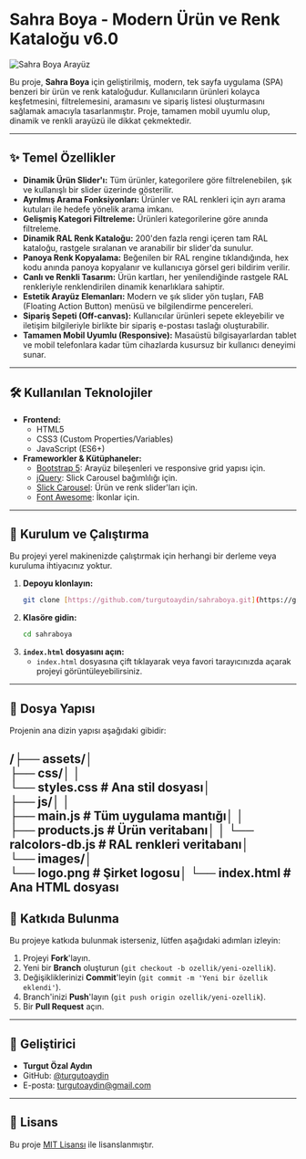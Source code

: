 # Sahra Boya - Modern Ürün ve Renk Kataloğu v6.0

![Sahra Boya Arayüz](https://placehold.co/1200x600/0052cc/ffffff?text=Sahra+Boya+Katalog+Ekran+G%C3%B6r%C3%BCnt%C3%BCs%C3%BC)

Bu proje, **Sahra Boya** için geliştirilmiş, modern, tek sayfa uygulama (SPA) benzeri bir ürün ve renk kataloğudur. Kullanıcıların ürünleri kolayca keşfetmesini, filtrelemesini, aramasını ve sipariş listesi oluşturmasını sağlamak amacıyla tasarlanmıştır. Proje, tamamen mobil uyumlu olup, dinamik ve renkli arayüzü ile dikkat çekmektedir.

---

## ✨ Temel Özellikler

- **Dinamik Ürün Slider'ı:** Tüm ürünler, kategorilere göre filtrelenebilen, şık ve kullanışlı bir slider üzerinde gösterilir.
- **Ayrılmış Arama Fonksiyonları:** Ürünler ve RAL renkleri için ayrı arama kutuları ile hedefe yönelik arama imkanı.
- **Gelişmiş Kategori Filtreleme:** Ürünleri kategorilerine göre anında filtreleme.
- **Dinamik RAL Renk Kataloğu:** 200'den fazla rengi içeren tam RAL kataloğu, rastgele sıralanan ve aranabilir bir slider'da sunulur.
- **Panoya Renk Kopyalama:** Beğenilen bir RAL rengine tıklandığında, hex kodu anında panoya kopyalanır ve kullanıcıya görsel geri bildirim verilir.
- **Canlı ve Renkli Tasarım:** Ürün kartları, her yenilendiğinde rastgele RAL renkleriyle renklendirilen dinamik kenarlıklara sahiptir.
- **Estetik Arayüz Elemanları:** Modern ve şık slider yön tuşları, FAB (Floating Action Button) menüsü ve bilgilendirme pencereleri.
- **Sipariş Sepeti (Off-canvas):** Kullanıcılar ürünleri sepete ekleyebilir ve iletişim bilgileriyle birlikte bir sipariş e-postası taslağı oluşturabilir.
- **Tamamen Mobil Uyumlu (Responsive):** Masaüstü bilgisayarlardan tablet ve mobil telefonlara kadar tüm cihazlarda kusursuz bir kullanıcı deneyimi sunar.

---

## 🛠️ Kullanılan Teknolojiler

- **Frontend:**
  - HTML5
  - CSS3 (Custom Properties/Variables)
  - JavaScript (ES6+)
- **Frameworkler & Kütüphaneler:**
  - [Bootstrap 5](https://getbootstrap.com/): Arayüz bileşenleri ve responsive grid yapısı için.
  - [jQuery](https://jquery.com/): Slick Carousel bağımlılığı için.
  - [Slick Carousel](https://kenwheeler.github.io/slick/): Ürün ve renk slider'ları için.
  - [Font Awesome](https://fontawesome.com/): İkonlar için.

---

## 🚀 Kurulum ve Çalıştırma

Bu projeyi yerel makinenizde çalıştırmak için herhangi bir derleme veya kuruluma ihtiyacınız yoktur.

1.  **Depoyu klonlayın:**
    ```bash
    git clone [https://github.com/turgutoaydin/sahraboya.git](https://github.com/turgutoaydin/sahraboya.git)
    ```
2.  **Klasöre gidin:**
    ```bash
    cd sahraboya
    ```
3.  **`index.html` dosyasını açın:**
    - `index.html` dosyasına çift tıklayarak veya favori tarayıcınızda açarak projeyi görüntüleyebilirsiniz.

---

## 📂 Dosya Yapısı

Projenin ana dizin yapısı aşağıdaki gibidir:

/├── assets/│   
            ├── css/│   │   
                    └── styles.css        # Ana stil dosyası│   
            ├── js/│   │   
                   ├── main.js           # Tüm uygulama mantığı│   │   
                   ├── products.js       # Ürün veritabanı│   │
                   └── ralcolors-db.js   # RAL renkleri veritabanı│   
           └── images/│       
                   └── logo.png          # Şirket logosu│
  └── index.html                # Ana HTML dosyası
---

## 🤝 Katkıda Bulunma

Bu projeye katkıda bulunmak isterseniz, lütfen aşağıdaki adımları izleyin:

1.  Projeyi **Fork**'layın.
2.  Yeni bir **Branch** oluşturun (`git checkout -b ozellik/yeni-ozellik`).
3.  Değişikliklerinizi **Commit**'leyin (`git commit -m 'Yeni bir özellik eklendi'`).
4.  Branch'inizi **Push**'layın (`git push origin ozellik/yeni-ozellik`).
5.  Bir **Pull Request** açın.

---

## 👤 Geliştirici

- **Turgut Özal Aydın**
- GitHub: [@turgutoaydin](https://github.com/turgutoaydin)
- E-posta: <turgutoaydin@gmail.com>

---

## 📜 Lisans

Bu proje [MIT Lisansı](https://choosealicense.com/licenses/mit/) ile lisanslanmıştır.
